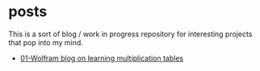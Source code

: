 posts
=====

This is a sort of blog / work in progress repository for interesting projects that pop into my mind.

- [01-Wolfram blog on learning multiplication tables]()
